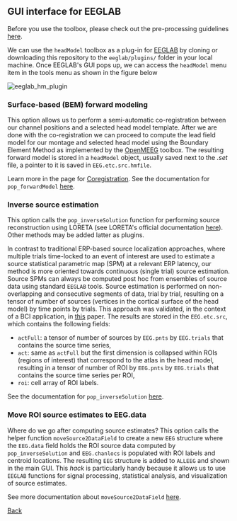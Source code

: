 ## GUI interface for EEGLAB
Before you use the toolbox, please check out the pre-processing guidelines [here](https://github.com/aojeda/headModel/blob/master/doc/pop_functions.md#pre-processing).

We can use the `headModel` toolbox as a plug-in for [EEGLAB](https://sccn.ucsd.edu/eeglab/) by cloning or downloading this repository to the `eeglab/plugins/` folder in your local machine. Once EEGLAB's GUI pops up, we can access the `headModel` menu item in the tools menu as shown in the figure below

![eeglab_hm_plugin](https://github.com/aojeda/headModel/blob/master/doc/assets/eeglab_hm_plugin.png)

### Surface-based (BEM) forward modeling
This option allows us to perform a semi-automatic co-registration between our channel positions and a selected head model template. After we are done with the co-registration we can proceed to compute the lead field model for our montage and selected head model using the Boundary Element Method as implemented by the [OpenMEEG](https://openmeeg.github.io/) toolbox. The resulting forward model is stored in a `headModel` object, usually saved next to the *.set* file, a pointer to it is saved in `EEG.etc.src.hmfile`.

Learn more in the page for [Coregistration](https://github.com/aojeda/headModel/blob/master/doc/coregistration.md).
See the documentation for `pop_forwardModel` [here](https://github.com/aojeda/headModel/blob/master/doc/pop_functions.md#pop_forwardmodel).

### Inverse source estimation
This option calls the `pop_inverseSolution` function for performing source reconstruction using LORETA (see LORETA's official documentation [here](http://www.uzh.ch/keyinst/loreta.htm)). Other methods may be added latter as plugins.

In contrast to traditional ERP-based source localization approaches, where multiple trials time-locked to an event of interest are used to estimate a source statistical parametric map (SPM) at a relevant ERP latency, our method is more oriented towards continuous (single trial) source estimation. Source SPMs can always be computed post hoc from ensembles of source data using standard `EEGLAB` tools. Source estimation is performed on non-overlapping and consecutive segments of data, trial by trial, resulting on a tensor of number of sources (vertices in the cortical surface of the head model) by time points by trials. This approach was validated, in the context of a BCI application, in [this](https://www.ncbi.nlm.nih.gov/pubmed/26415149) paper. The results are stored in the `EEG.etc.src`, which contains the following fields:

* `actFull`: a tensor of number of sources by `EEG.pnts` by `EEG.trials` that contains the source time series,
* `act`: same as `actFull` but the first dimension is collapsed within ROIs (regions of interest) that correspond to the atlas in the head model, resulting in a tensor of number of ROI by `EEG.pnts` by `EEG.trials` that contains the source time series per ROI,
* `roi`: cell array of ROI labels.

See the documentation for `pop_inverseSolution` [here](https://github.com/aojeda/headModel/blob/master/doc/pop_functions.md#pop_inversesolution).

### Move ROI source estimates to EEG.data
Where do we go after computing source estimates? This option calls the helper function `moveSource2DataField` to create a new `EEG` structure where the `EEG.data` field holds the ROI source data computed by `pop_inverseSolution` and `EEG.chanlocs` is populated with ROI labels and centroid locations. The resulting `EEG` structure is added to `ALLEEG` and shown in the main GUI. This *hack* is particularly handy because it allows us to use `EEGLAB` functions for signal processing, statistical analysis, and visualization of source estimates.

See more documentation about `moveSource2DataField`  [here](https://github.com/aojeda/headModel/blob/master/doc/pop_functions.md#movesource2datafield-hack-eeglab-to-work-with-source-data-as-it-was-eeg).


[Back](https://github.com/aojeda/headModel/blob/master/doc/Documentation.md)
